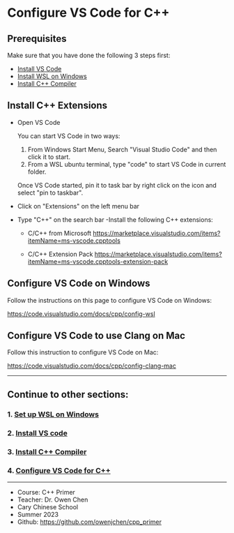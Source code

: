 # Configure VS Code for C++

## Prerequisites
Make sure that you have done the following 3 steps first:

- [Install VS Code](#1.2_install_VS_Code.md)
- [Install WSL on Windows](1.1_install_WSL_on_Windows.md)
- [Install C++ Compiler](#1.3_install_C++_compiler.md)


## Install C++ Extensions

- Open VS Code

    You can start VS Code in two ways:

    1. From Windows Start Menu, Search "Visual Studio Code" and then click it to start. 
    1. From a WSL ubuntu terminal, type "code" to start VS Code in current folder.  

    Once VS Code started, pin it to task bar by right click on the icon and select "pin to taskbar".

- Click on "Extensions" on the left menu bar
- Type "C++" on the search bar
-Install the following C++ extensions:

    - C/C++ from Microsoft
    https://marketplace.visualstudio.com/items?itemName=ms-vscode.cpptools

    - C/C++ Extension Pack
    https://marketplace.visualstudio.com/items?itemName=ms-vscode.cpptools-extension-pack

## Configure VS Code on Windows

Follow the instructions on this page to configure VS Code on Windows:

https://code.visualstudio.com/docs/cpp/config-wsl

## Configure VS Code to use Clang on Mac
Follow this instruction to configure VS Code on Mac:

https://code.visualstudio.com/docs/cpp/config-clang-mac

<hr>

## Continue to other sections:
### 1. [Set up WSL on Windows](1.1_install_WSL_on_Windows.md)
### 2. [Install VS code](1.2_install_VS_Code.md)
### 3. [Install C++ Compiler](1.3_install_C++_compiler.md)
### 4. [Configure VS Code for C++](1.4_configure_vs_code.md)

<hr>

- Course: C++ Primer 
- Teacher: Dr. Owen Chen
- Cary Chinese School
- Summer 2023
- Github: https://github.com/owenjchen/cpp_primer
